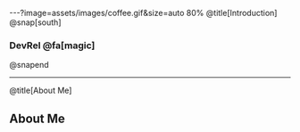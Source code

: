 ---?image=assets/images/coffee.gif&size=auto 80%
@title[Introduction]
@snap[south]
### DevRel @fa[magic]
@snapend

---
@title[About Me]

## About Me
